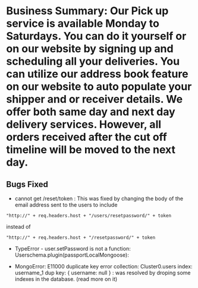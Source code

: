 # Business Summary: Our Pick up service is available Monday to Saturdays. You can do it yourself or on our website by signing up and scheduling all your deliveries. You can utilize our address book feature on our website to auto populate your shipper and or receiver details. We offer both same day and next day delivery services. However, all orders received after the cut off timeline will be moved to the next day.

## Bugs Fixed
* cannot get /reset/token : This was fixed by changing the body of the email address sent to the users to  include 
 ```nodejs
"http://" + req.headers.host + "/users/resetpassword/" + token
``` 
instead of

```nodejs
"http://" + req.headers.host + "/resetpassword/" + token
```
* TypeError - user.setPassword is not a function:  Userschema.plugin(passportLocalMongoose):

* MongoError: E11000 duplicate key error collection: Cluster0.users index: username_1 dup key: { username: null } : was resolved by droping some indexes in the database. (read more on it) 